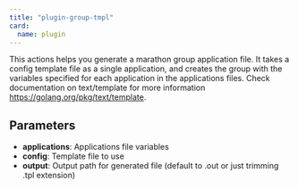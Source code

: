 ```yaml
---
title: "plugin-group-tmpl"
card: 
  name: plugin
---
```


This actions helps you generate a marathon group application file.
It takes a config template file as a single application, and creates the group with the variables specified for each application in the applications files.
Check documentation on text/template for more information https://golang.org/pkg/text/template.


## Parameters

* **applications**: Applications file variables
* **config**: Template file to use
* **output**: Output path for generated file (default to <file>.out or just trimming .tpl extension)



